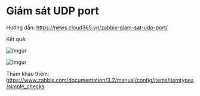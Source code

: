 # Giám sát UDP port

Hướng dẫn: https://news.cloud365.vn/zabbix-giam-sat-udp-port/

Kết quả:

![Imgur](https://i.imgur.com/zEdNR3u.png)

![Imgur](https://i.imgur.com/YFvNox6.png)

Tham khảo thêm: https://www.zabbix.com/documentation/3.2/manual/config/items/itemtypes/simple_checks